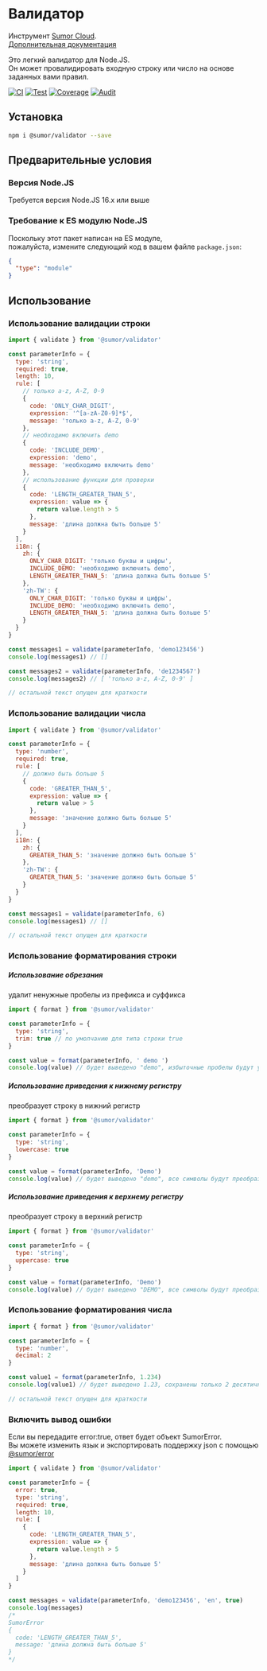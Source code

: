 # Валидатор

Инструмент [Sumor Cloud](https://sumor.cloud).  
[Дополнительная документация](https://sumor.cloud)

Это легкий валидатор для Node.JS.  
Он может провалидировать входную строку или число на основе заданных вами правил.

[![CI](https://github.com/sumor-cloud/validator/actions/workflows/ci.yml/badge.svg)](https://github.com/sumor-cloud/validator/actions/workflows/ci.yml)
[![Test](https://github.com/sumor-cloud/validator/actions/workflows/ut.yml/badge.svg)](https://github.com/sumor-cloud/validator/actions/workflows/ut.yml)
[![Coverage](https://github.com/sumor-cloud/validator/actions/workflows/coverage.yml/badge.svg)](https://github.com/sumor-cloud/validator/actions/workflows/coverage.yml)
[![Audit](https://github.com/sumor-cloud/validator/actions/workflows/audit.yml/badge.svg)](https://github.com/sumor-cloud/validator/actions/workflows/audit.yml)

## Установка

```bash
npm i @sumor/validator --save
```

## Предварительные условия

### Версия Node.JS

Требуется версия Node.JS 16.x или выше

### Требование к ES модулю Node.JS

Поскольку этот пакет написан на ES модуле,  
пожалуйста, измените следующий код в вашем файле `package.json`:

```json
{
  "type": "module"
}
```

## Использование

### Использование валидации строки

```js
import { validate } from '@sumor/validator'

const parameterInfo = {
  type: 'string',
  required: true,
  length: 10,
  rule: [
    // только a-z, A-Z, 0-9
    {
      code: 'ONLY_CHAR_DIGIT',
      expression: '^[a-zA-Z0-9]*$',
      message: 'только a-z, A-Z, 0-9'
    },
    // необходимо включить demo
    {
      code: 'INCLUDE_DEMO',
      expression: 'demo',
      message: 'необходимо включить demo'
    },
    // использование функции для проверки
    {
      code: 'LENGTH_GREATER_THAN_5',
      expression: value => {
        return value.length > 5
      },
      message: 'длина должна быть больше 5'
    }
  ],
  i18n: {
    zh: {
      ONLY_CHAR_DIGIT: 'только буквы и цифры',
      INCLUDE_DEMO: 'необходимо включить demo',
      LENGTH_GREATER_THAN_5: 'длина должна быть больше 5'
    },
    'zh-TW': {
      ONLY_CHAR_DIGIT: 'только буквы и цифры',
      INCLUDE_DEMO: 'необходимо включить demo',
      LENGTH_GREATER_THAN_5: 'длина должна быть больше 5'
    }
  }
}

const messages1 = validate(parameterInfo, 'demo123456')
console.log(messages1) // []

const messages2 = validate(parameterInfo, 'de1234567')
console.log(messages2) // [ 'только a-z, A-Z, 0-9' ]

// остальной текст опущен для краткости
```

### Использование валидации числа

```js
import { validate } from '@sumor/validator'

const parameterInfo = {
  type: 'number',
  required: true,
  rule: [
    // должно быть больше 5
    {
      code: 'GREATER_THAN_5',
      expression: value => {
        return value > 5
      },
      message: 'значение должно быть больше 5'
    }
  ],
  i18n: {
    zh: {
      GREATER_THAN_5: 'значение должно быть больше 5'
    },
    'zh-TW': {
      GREATER_THAN_5: 'значение должно быть больше 5'
    }
  }
}

const messages1 = validate(parameterInfo, 6)
console.log(messages1) // []

// остальной текст опущен для краткости
```

### Использование форматирования строки

##### Использование обрезания

удалит ненужные пробелы из префикса и суффикса

```js
import { format } from '@sumor/validator'

const parameterInfo = {
  type: 'string',
  trim: true // по умолчанию для типа строки true
}

const value = format(parameterInfo, ' demo ')
console.log(value) // будет выведено "demo", избыточные пробелы будут удалены
```

##### Использование приведения к нижнему регистру

преобразует строку в нижний регистр

```js
import { format } from '@sumor/validator'

const parameterInfo = {
  type: 'string',
  lowercase: true
}

const value = format(parameterInfo, 'Demo')
console.log(value) // будет выведено "demo", все символы будут преобразованы в нижний регистр
```

##### Использование приведения к верхнему регистру

преобразует строку в верхний регистр

```js
import { format } from '@sumor/validator'

const parameterInfo = {
  type: 'string',
  uppercase: true
}

const value = format(parameterInfo, 'Demo')
console.log(value) // будет выведено "DEMO", все символы будут преобразованы в верхний регистр
```

### Использование форматирования числа

```js
import { format } from '@sumor/validator'

const parameterInfo = {
  type: 'number',
  decimal: 2
}

const value1 = format(parameterInfo, 1.234)
console.log(value1) // будет выведено 1.23, сохранены только 2 десятичных знака

// остальной текст опущен для краткости
```

### Включить вывод ошибки

Если вы передадите error:true, ответ будет объект SumorError.  
Вы можете изменить язык и экспортировать поддержку json с помощью [@sumor/error](https://www.npmjs.com/package/@sumor/error)

```js
import { validate } from '@sumor/validator'

const parameterInfo = {
  error: true,
  type: 'string',
  required: true,
  length: 10,
  rule: [
    {
      code: 'LENGTH_GREATER_THAN_5',
      expression: value => {
        return value.length > 5
      },
      message: 'длина должна быть больше 5'
    }
  ]
}

const messages = validate(parameterInfo, 'demo123456', 'en', true)
console.log(messages) 
/* 
SumorError
{
  code: 'LENGTH_GREATER_THAN_5',
  message: 'длина должна быть больше 5'
}
*/
```